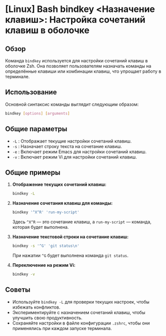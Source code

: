 # [Linux] Bash bindkey <Назначение клавиш>: Настройка сочетаний клавиш в оболочке

## Обзор
Команда `bindkey` используется для настройки сочетаний клавиш в оболочке Zsh. Она позволяет пользователям назначать команды на определённые клавиши или комбинации клавиш, что упрощает работу в терминале.

## Использование
Основной синтаксис команды выглядит следующим образом:

```bash
bindkey [options] [arguments]
```

## Общие параметры
- `-L` : Отображает текущие настройки сочетаний клавиш.
- `-s` : Назначает строку текста на сочетание клавиш.
- `-e` : Включает режим Emacs для настройки сочетаний клавиш.
- `-v` : Включает режим Vi для настройки сочетаний клавиш.

## Общие примеры
1. **Отображение текущих сочетаний клавиш:**
   ```bash
   bindkey -L
   ```

2. **Назначение сочетания клавиш для команды:**
   ```bash
   bindkey '^X^R' 'run-my-script'
   ```
   Здесь `^X^R` — это сочетание клавиш, а `run-my-script` — команда, которая будет выполнена.

3. **Назначение текстовой строки на сочетание клавиш:**
   ```bash
   bindkey -s '^G' 'git status\n'
   ```
   При нажатии `^G` будет выполнена команда `git status`.

4. **Переключение на режим Vi:**
   ```bash
   bindkey -v
   ```

## Советы
- Используйте `bindkey -L` для проверки текущих настроек, чтобы избежать конфликтов.
- Экспериментируйте с назначением сочетаний клавиш, чтобы улучшить свою продуктивность.
- Сохраняйте настройки в файле конфигурации `.zshrc`, чтобы они применялись при каждом запуске терминала.